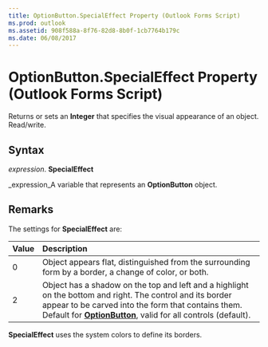 ```yaml
---
title: OptionButton.SpecialEffect Property (Outlook Forms Script)
ms.prod: outlook
ms.assetid: 908f588a-8f76-82d8-8b0f-1cb7764b179c
ms.date: 06/08/2017
---
```



# OptionButton.SpecialEffect Property (Outlook Forms Script)

Returns or sets an **Integer** that specifies the visual appearance of an object. Read/write.


## Syntax

 _expression_. **SpecialEffect**

 _expression_A variable that represents an **OptionButton** object.


## Remarks

The settings for **SpecialEffect** are:



|**Value**|**Description**|
|:-----|:-----|
|0|Object appears flat, distinguished from the surrounding form by a border, a change of color, or both.|
|2|Object has a shadow on the top and left and a highlight on the bottom and right. The control and its border appear to be carved into the form that contains them. Default for **[OptionButton](optionbutton-object-outlook-forms-script.md)**, valid for all controls (default).|
 **SpecialEffect** uses the system colors to define its borders.


